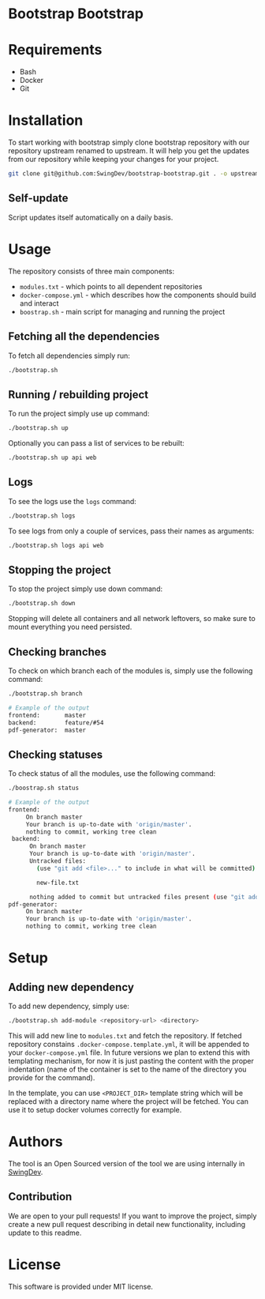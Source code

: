 # Bootstrap Bootstrap

# Requirements
- Bash
- Docker
- Git

# Installation
To start working with bootstrap simply clone bootstrap repository with our repository upstream renamed to upstream. It will help you get the updates from our repository while keeping your changes for your project.

```bash
git clone git@github.com:SwingDev/bootstrap-bootstrap.git . -o upstream
```

## Self-update
Script updates itself automatically on a daily basis.

# Usage
The repository consists of three main components:
- `modules.txt` - which points to all dependent repositories
- `docker-compose.yml` - which describes how the components should build and interact
- `boostrap.sh` - main script for managing and running the project

## Fetching all the dependencies
To fetch all dependencies simply run:
```bash
./bootstrap.sh
```

## Running / rebuilding project
To run the project simply use up command:

```bash
./bootstrap.sh up
```

Optionally you can pass a list of services to be rebuilt:

```bash
./bootstrap.sh up api web
```

## Logs
To see the logs use the `logs` command:

```bash
./bootstrap.sh logs
```

To see logs from only a couple of services, pass their names as arguments:

```bash
./bootstrap.sh logs api web
```

## Stopping the project
To stop the project simply use down command:

```bash
./bootstrap.sh down
```

Stopping will delete all containers and all network leftovers, so make sure to mount everything you need persisted.

## Checking branches
To check on which branch each of the modules is, simply use the following command:

```bash
./bootstrap.sh branch
```

```bash
# Example of the output
frontend:       master
backend:        feature/#54
pdf-generator:  master
```

## Checking statuses
To check status of all the modules, use the following command:

```bash
./boostrap.sh status
```

```bash
# Example of the output
frontend:
     On branch master
     Your branch is up-to-date with 'origin/master'.
     nothing to commit, working tree clean
 backend:
      On branch master
      Your branch is up-to-date with 'origin/master'.
      Untracked files:
        (use "git add <file>..." to include in what will be committed)

      	new-file.txt

      nothing added to commit but untracked files present (use "git add" to track)
pdf-generator:
     On branch master
     Your branch is up-to-date with 'origin/master'.
     nothing to commit, working tree clean
```
# Setup
## Adding new dependency
To add new dependency, simply use:

```bash
./bootstrap.sh add-module <repository-url> <directory>
```

This will add new line to `modules.txt` and fetch the repository.
If fetched repository constains `.docker-compose.template.yml`, it will be appended to your `docker-compose.yml` file.
In future versions we plan to extend this with templating mechanism, for now it is just pasting the content with the proper indentation (name of the container is set to the name of the directory you provide for the command).

In the template, you can use `<PROJECT_DIR>` template string which will be replaced with a directory name where the project will be fetched. You can use it to setup docker volumes correctly for example.

# Authors
The tool is an Open Sourced version of the tool we are using internally in [SwingDev](https://swingdev.io).

## Contribution
We are open to your pull requests! If you want to improve the project, simply create a new pull request describing in detail new functionality, including update to this readme.

# License
This software is provided under MIT license.